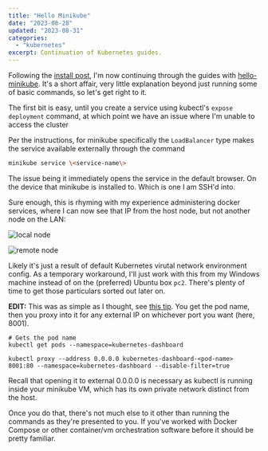 ```yaml
---
title: "Hello Minikube"
date: "2023-08-28"
updated: "2023-08-31"
categories: 
  - "kubernetes"
excerpt: Continuation of Kubernetes guides.
---
```


<script>
  import Info from '$lib/components/Info.svelte'
</script>

Following the [install post](/blog/kubernetes-install), I'm now continuing through the guides with [hello-minikube](https://kubernetes.io/docs/tutorials/hello-minikube/). It's a short affair, very little explanation beyond just running some of basic commands, so let's get right to it.

The first bit is easy, until you create a service using kubectl's `expose deployment` command, at which point we have an issue where I'm unable to access the cluster 

Per the instructions, for minikube specifically the `LoadBalancer` type makes the service available externally through the command


```bash
minikube service \<service-name\>
```
The issue being it immediately opens the service in the default browser. On the device that minikube is installed to. Which is one I am SSH'd into.

Sure enough, this is rhyming with my experience administering docker services, where I can now see that IP from the host node, but not another node on the LAN:

![local node](/images/hello-minikube-1.png)

![remote node](/images/hello-minikube-2.png)

Likely it's just a result of default Kubernetes virutal network environment config. As a temporary workaround, I'll just work with this from my Windows machine instead of on the (preferred) Ubuntu box `pc2`. There's plenty of time to get those particulars sorted out later on.

<Info>

**EDIT:** This was as simple as I thought, see [this tip](http://blog.data-alchemy.org/tips/remote-minikube/). You get the pod name, then you proxy into it for any external IP on whichever port you want (here, 8001).

```
# Gets the pod name
kubectl get pods --namespace=kubernetes-dashboard

kubectl proxy --address 0.0.0.0 kubernetes-dashboard-<pod-name> 8001:80 --namespace=kubernetes-dashboard --disable-filter=true
```

Recall that opening it to external 0.0.0.0 is necessary as kubectl is running inside your minikube VM, which has its own private network distinct from the host.
</Info>

Once you do that, there's not much else to it other than running the commands as they're presented to you. If you've worked with Docker Compose or other container/vm orchestration software before it should be pretty familiar. 